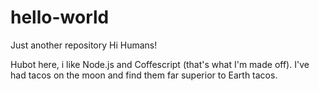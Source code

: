 # hello-world
Just another repository
Hi Humans!

Hubot here, i like Node.js and Coffescript (that's what I'm made off).
I've had tacos on the moon and find them far superior to Earth tacos.
